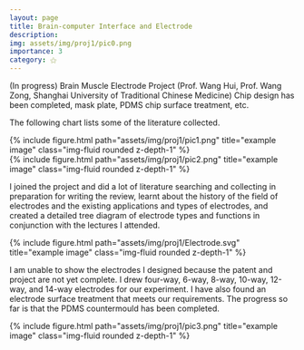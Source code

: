 ```yaml
---
layout: page
title: Brain-computer Interface and Electrode
description:
img: assets/img/proj1/pic0.png
importance: 3
category: ⚝
---
```


(In progress) Brain Muscle Electrode Project (Prof. Wang Hui, Prof. Wang Zong, Shanghai University of Traditional Chinese Medicine) Chip design has been completed, mask plate, PDMS chip surface treatment, etc.

The following chart lists some of the literature collected.
<div class="row">
    <div class="col-sm mt-3 mt-md-0">
        {% include figure.html path="assets/img/proj1/pic1.png" title="example image" class="img-fluid rounded z-depth-1" %}
    </div>
    <div class="col-sm mt-3 mt-md-0">
        {% include figure.html path="assets/img/proj1/pic2.png" title="example image" class="img-fluid rounded z-depth-1" %}
    </div>
</div>
<div class="caption">
</div>

I joined the project and did a lot of literature searching and collecting in preparation for writing the review, learnt about the history of the field of electrodes and the existing applications and types of electrodes, and created a detailed tree diagram of electrode types and functions in conjunction with the lectures I attended.
<div class="row">
    <div class="col-sm mt-3 mt-md-0">
        {% include figure.html path="assets/img/proj1/Electrode.svg" title="example image" class="img-fluid rounded z-depth-1" %}
    </div>
</div>
<div class="caption">
</div>

I am unable to show the electrodes I designed because the patent and project are not yet complete. I drew four-way, 6-way, 8-way, 10-way, 12-way, and 14-way electrodes for our experiment. I have also found an electrode surface treatment that meets our requirements. The progress so far is that the PDMS countermould has been completed.
<div class="row">
    <div class="col-sm mt-3 mt-md-0">
        {% include figure.html path="assets/img/proj1/pic3.png" title="example image" class="img-fluid rounded z-depth-1" %}
    </div>
</div>
<div class="caption">
</div>
